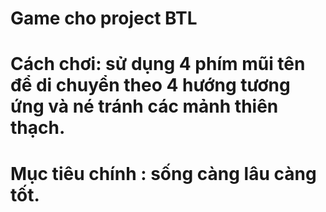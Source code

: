 # Game cho project BTL

# Cách chơi: sử dụng 4 phím mũi tên để di chuyển theo 4 hướng tương ứng và né tránh các mảnh thiên thạch.
# Mục tiêu chính : sống càng lâu càng tốt.
